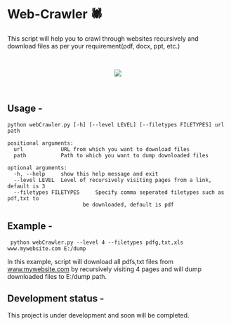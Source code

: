 # Web-Crawler 🕷️
This script will help you to crawl through websites recursively and download files as per your requirement(pdf, docx, ppt, etc.)

<br/>

<p align="center">
  <img src="../assets/jack.jpg?raw=true"></img>
</p>
<br/>

## Usage -  
```
python webCrawler.py [-h] [--level LEVEL] [--filetypes FILETYPES] url path
```
```
positional arguments:
  url            URL from which you want to download files
  path           Path to which you want to dump downloaded files

optional arguments:
  -h, --help     show this help message and exit
  --level LEVEL  Level of recursively visiting pages from a link, default is 3
  --filetypes FILETYPES		Specify comma seperated filetypes such as pdf,txt to
                        be downloaded, default is pdf
```

## Example -
```
 python webCrawler.py --level 4 --filetypes pdfg,txt,xls www.mywebsite.com E:/dump
```
In this example, script will download all pdfs,txt files from www.mywebsite.com by recursively visiting 4 pages and will dump downloaded files to E:/dump path.

## Development status -
This project is under development and soon will be completed.